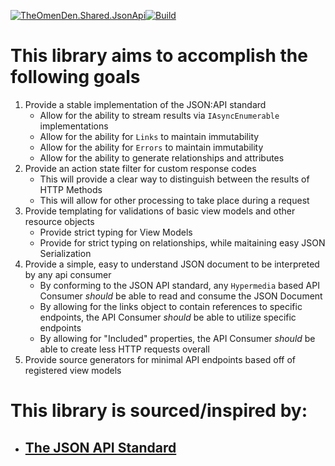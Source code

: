 [![TheOmenDen.Shared.JsonApi](https://github-readme-stats.vercel.app/api/pin/?username=theomenden&repo=TheOmenDen.Shared.JsonApi&show_icons=false&theme=synthwave)](https://github.com/theomenden/THeOmenDen.Shared.JsonApi)[![Build](https://github.com/theomenden/TheOmenDen.Shared.JsonApi/actions/workflows/sonarcloud.yml/badge.svg)](https://github.com/theomenden/TheOmenDen.Shared.JsonApi/actions/workflows/sonarcloud.yml)

# This library aims to accomplish the following goals

1. Provide a stable implementation of the JSON:API standard
   - Allow for the ability to stream results via `IAsyncEnumerable` implementations
   - Allow for the ability for `Links` to maintain immutability
   - Allow for the ability for `Errors` to maintain immutability
   - Allow for the ability to generate relationships and attributes 
2. Provide an action state filter for custom response codes
   - This will provide a clear way to distinguish between the results of HTTP Methods
   - This will allow for other processing to take place during a request
3. Provide templating for validations of basic view models and other resource objects
   - Provide strict typing for View Models
   - Provide for strict typing on relationships, while maitaining easy JSON Serialization
4. Provide a simple, easy to understand JSON document to be interpreted by any api consumer
   - By conforming to the JSON API standard, any `Hypermedia` based API Consumer _should_ be able to read and consume the JSON Document
   - By allowing for the links object to contain references to specific endpoints, the API Consumer _should_ be able to utilize specific endpoints
   - By allowing for "Included" properties, the API Consumer _should_ be able to create less HTTP requests overall
5. Provide source generators for minimal API endpoints based off of registered view models


# This library is sourced/inspired by:

  - ## [The JSON API Standard](https://jsonapi.org/)



